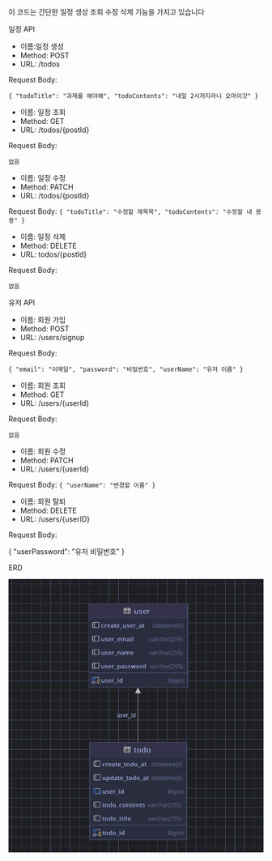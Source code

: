 이 코드는 간단한 일정 생성 조회 수정 삭제 기능을 가지고 있습니다

일정 API

- 이름:일정 생성
- Method: POST
- URL: /todos

Request Body:

``
{
"todoTitle": "과제를 해야해",
"todoContents": "내일 2시까지라니 오마이갓"
}
``



- 이름: 일정 조회
- Method: GET
- URL: /todos/{postId}

Request Body: 

``
없음
``


- 이름: 일정 수정
- Method: PATCH
- URL: /todos/{postId}

Request Body:
``
{
"todoTitle": "수정할 제목목",
"todoContents": "수정할 내 용용"
}
``

- 이름: 일정 삭제
- Method: DELETE
- URL: todos/{postId}

Request Body:

``
없음
``

유저 API

- 이름: 회원 가입
- Method: POST
- URL: /users/signup

Request Body:

``
{
    "email": "이메일",
    "password": "비밀번호",
    "userName": "유저 이름"
}
``

- 이름: 회원 조회
- Method: GET
- URL: /users/{userId}

Request Body:

``
없음
``

- 이름: 회원 수정
- Method: PATCH
- URL: /users/{userId}

Request Body:
``
{
 "userName": "변경할 이름"
}
``

- 이름: 회원 탈퇴
- Method: DELETE
- URL: /users/{userID}

Request Body:

{
"userPassword": "유저 비밀번호"
}

ERD

![img.png](img.png)